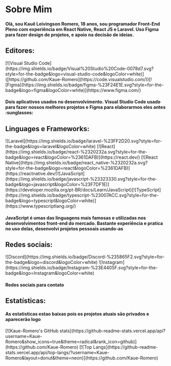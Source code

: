 <h1>Sobre Mim</h1>
<h4>Olá, sou Kauê Leivingson Romero, 18 anos, sou programador Front-End Pleno com experiência em React Native, React JS e Laravel. Uso Figma para fazer design de projetos, e apoio na decisão de ideias.</h4>
<h2>Editores: </h2>
[![Visual Studio Code](https://img.shields.io/badge/Visual%20Studio%20Code-0078d7.svg?style=for-the-badge&logo=visual-studio-code&logoColor=white)]([https://github.com/Kaue-Romero](https://code.visualstudio.com/))[![Figma](https://img.shields.io/badge/figma-%23F24E1E.svg?style=for-the-badge&logo=figma&logoColor=white)](https://www.figma.com/)
<h4>Dois aplicativos usados no desenvolvimento. Visual Studio Code usado para fazer nossos melhores projetos e Figma para elaborarmos eles antes :sunglasses:</h4>
<h2>Linguages e Frameworks:</h2>
![Laravel](https://img.shields.io/badge/laravel-%23FF2D20.svg?style=for-the-badge&logo=laravel&logoColor=white)
[![React](https://img.shields.io/badge/react-%2320232a.svg?style=for-the-badge&logo=react&logoColor=%2361DAFB)](https://react.dev/) [![React Native](https://img.shields.io/badge/react_native-%2320232a.svg?style=for-the-badge&logo=react&logoColor=%2361DAFB)](https://reactnative.dev/)![JavaScript](https://img.shields.io/badge/javascript-%23323330.svg?style=for-the-badge&logo=javascript&logoColor=%23F7DF1E)](https://developer.mozilla.org/pt-BR/docs/Learn/JavaScript)[![TypeScript](https://img.shields.io/badge/typescript-%23007ACC.svg?style=for-the-badge&logo=typescript&logoColor=white)](https://www.typescriptlang.org/)
<h4>JavaScript é umas das linguagens mais famosas e utilizadas nos desenvolvimentos front-end do mercado. Bastante experiência e pratica no uso delas, desenvolvi projetos pessoais usando-as</h4>
<h2>Redes sociais: </h2>
![Discord](https://img.shields.io/badge/Discord-%235865F2.svg?style=for-the-badge&logo=discord&logoColor=white)
![Instagram](https://img.shields.io/badge/Instagram-%23E4405F.svg?style=for-the-badge&logo=Instagram&logoColor=white)
<h4>Redes sociais para contato</h4>
<h2>Estatísticas: </h2>
<h4>As estatisticas estao baixas pois os projetos atuais são privados e aparecerão logo</h4>
[![Kaue-Romero's GitHub stats](https://github-readme-stats.vercel.app/api?username=Kaue-Romero&show_icons=true&theme=radical&rank_icon=github)](https://github.com/Kaue-Romero)
[![Top Langs](https://github-readme-stats.vercel.app/api/top-langs/?username=Kaue-Romero&layout=donut&theme=neon)](https://github.com/Kaue-Romero)
